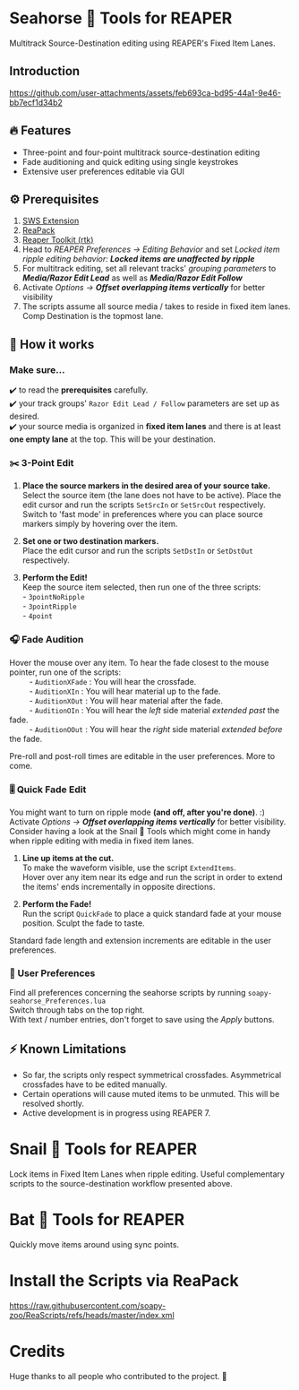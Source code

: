 # Seahorse 🌊 Tools for REAPER
Multitrack Source-Destination editing using REAPER's Fixed Item Lanes.

## Introduction
https://github.com/user-attachments/assets/feb693ca-bd95-44a1-9e46-bb7ecf1d34b2

## 🔥 Features

- Three-point and four-point multitrack source-destination editing
- Fade auditioning and quick editing using single keystrokes
- Extensive user preferences editable via GUI

## ⚙️ Prerequisites
1. [SWS Extension](https://www.sws-extension.org/)
2. [ReaPack](https://reapack.com/)
3. [Reaper Toolkit (rtk)](https://reapertoolkit.dev/#1_reapack)
4. Head to _REAPER Preferences -> Editing Behavior_ and set  _Locked item ripple editing behavior: **Locked items are unaffected by ripple**_
5. For multitrack editing, set all relevant tracks' _grouping parameters_ to _**Media/Razor Edit Lead**_ as well as _**Media/Razor Edit Follow**_
6. Activate _Options -> **Offset overlapping items vertically**_ for better visibility
7. The scripts assume all source media / takes to reside in fixed item lanes. Comp Destination is the topmost lane.

## 🌟 How it works
### Make sure...
✔️ to read the **prerequisites** carefully.
<br> ✔️ your track groups' ```Razor Edit Lead / Follow``` parameters are set up as desired.
<br> ✔️ your source media is organized in **fixed item lanes** and there is at least **one empty lane** at the top. This will be your destination.

### ✂️ 3-Point Edit

1. **Place the source markers in the desired area of your source take.** 
<br> Select the source item (the lane does not have to be active). Place the edit cursor and run the scripts ```SetSrcIn``` or ```SetSrcOut``` respectively.
<br> Switch to 'fast mode' in preferences where you can place source markers simply by hovering over the item.

2. **Set one or two destination markers.** 
<br> Place the edit cursor and run the scripts ```SetDstIn``` or ```SetDstOut``` respectively.

3. **Perform the Edit!** 
<br> Keep the source item selected, then run one of the three scripts:
<br> - ```3pointNoRipple```
<br> - ```3pointRipple```
<br> - ```4point```

### 🎧 Fade Audition

Hover the mouse over any item. 
To hear the fade closest to the mouse pointer, run one of the scripts:
<br> &nbsp;&nbsp;&nbsp;&nbsp;&nbsp;&nbsp;&nbsp;&nbsp; - ```AuditionXFade``` : You will hear the crossfade.
<br> &nbsp;&nbsp;&nbsp;&nbsp;&nbsp;&nbsp;&nbsp;&nbsp; - ```AuditionXIn``` : You will hear material up to the fade.
<br> &nbsp;&nbsp;&nbsp;&nbsp;&nbsp;&nbsp;&nbsp;&nbsp; - ```AuditionXOut``` : You will hear material after the fade.
<br> &nbsp;&nbsp;&nbsp;&nbsp;&nbsp;&nbsp;&nbsp;&nbsp; - ```AuditionOIn``` : You will hear the _left_ side material _extended past_ the fade.
<br> &nbsp;&nbsp;&nbsp;&nbsp;&nbsp;&nbsp;&nbsp;&nbsp; - ```AuditionOOut``` : You will hear the _right_ side material _extended before_ the fade.

Pre-roll and post-roll times are editable in the user preferences. More to come.

### 🎚️ Quick Fade Edit

You might want to turn on ripple mode **(and off, after you're done)**. :)
<br> Activate _Options -> **Offset overlapping items vertically**_ for better visibility. 
<br> Consider having a look at the Snail 🐌 Tools which might come in handy when ripple editing with media in fixed item lanes.

1. **Line up items at the cut.**
<br> To make the waveform visible, use the script ```ExtendItems```.
<br> Hover over any item near its edge and run the script in order to extend the items' ends incrementally in opposite directions.

2. **Perform the Fade!**
<br> Run the script ```QuickFade``` to place a quick standard fade at your mouse position. Sculpt the fade to taste.

Standard fade length and extension increments are editable in the user preferences.

### 💅 User Preferences

Find all preferences concerning the seahorse scripts by running ```soapy-seahorse_Preferences.lua```
<br> Switch through tabs on the top right.
<br> With text / number entries, don't forget to save using the _Apply_ buttons.

## ⚡ Known Limitations
- So far, the scripts only respect symmetrical crossfades. Asymmetrical crossfades have to be edited manually.
- Certain operations will cause muted items to be unmuted. This will be resolved shortly.
- Active development is in progress using REAPER 7.

# Snail 🐌 Tools for REAPER
Lock items in Fixed Item Lanes when ripple editing. Useful complementary scripts to the source-destination workflow presented above.

# Bat 🦇 Tools for REAPER
Quickly move items around using sync points.

# Install the Scripts via ReaPack
https://raw.githubusercontent.com/soapy-zoo/ReaScripts/refs/heads/master/index.xml

# Credits
Huge thanks to all people who contributed to the project. 🌈